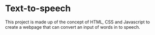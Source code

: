 # Text-to-speech
This project is made up of the concept of HTML, CSS and Javascript to create a webpage that can convert an input of words in to speech.
